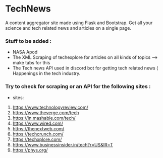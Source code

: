 # TechNews

A content aggregator site made using Flask and Bootstrap. Get all your science and tech related news and articles on a single page.

### Stuff to be added : 

* NASA Apod 
* The XML Scraping of techexplore for articles on all kinds of topics --> make tabs for this
* The Tech news API used in discord bot for getting tech related news ( Happenings in the tech industry. 

### Try to check for scraping or an API for the following sites : 


* sites:
1. https://www.technologyreview.com/
2. https://www.theverge.com/tech
3. https://in.mashable.com/tech/
4. https://www.wired.com/
5. https://thenextweb.com/
6. https://techcrunch.com/
7. https://techxplore.com/
8. https://www.businessinsider.in/tech?r=US&IR=T
9. https://phys.org/
